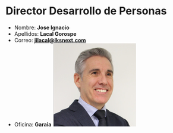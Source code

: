 # Director Desarrollo de Personas

- Nombre: **Jose Ignacio**
- Apellidos: **Lacal Gorospe**
- Correo: **<jilacal@lksnext.com>**
- Oficina: **Garaia**
![Imagen](/src/data/organigrama/lksOrganigrama/content/101-dir/recursos-humanos/fotos/jose-ignacio-lacal.PNG)
